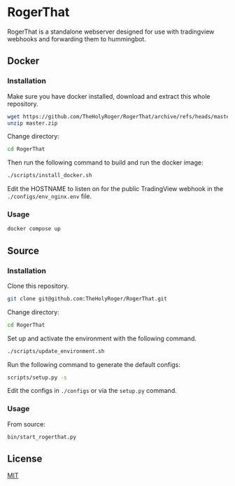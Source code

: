 # RogerThat

RogerThat is a standalone webserver designed for use with tradingview webhooks and forwarding them to hummingbot.

## Docker
### Installation

Make sure you have docker installed, download and extract this whole repository.

```bash
wget https://github.com/TheHolyRoger/RogerThat/archive/refs/heads/master.zip
unzip master.zip
```

Change directory:
```bash
cd RogerThat
```

Then run the following command to build and run the docker image:
```bash
./scripts/install_docker.sh
```

Edit the HOSTNAME to listen on for the public TradingView webhook in the `./configs/env_nginx.env` file.

### Usage

```bash
docker compose up
```

## Source
### Installation

Clone this repository.

```bash
git clone git@github.com:TheHolyRoger/RogerThat.git
```

Change directory:
```bash
cd RogerThat
```

Set up and activate the environment with the following command.

```bash
./scripts/update_environment.sh
```

Run the following command to generate the default configs:
```bash
scripts/setup.py -s
```

Edit the configs in `./configs` or via the `setup.py` command.

### Usage

From source:

```bash
bin/start_rogerthat.py
```

## License
[MIT](https://choosealicense.com/licenses/mit/)